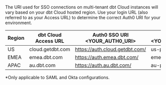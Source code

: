 
The URI used for SSO connections on multi-tenant dbt Cloud instances will vary based on your dbt Cloud hosted region. Use your login URL (also referred to as your Access URL) to determine the correct Auth0 URI for your environment.

| Region | dbt Cloud Access URL | Auth0 SSO URI <YOUR_AUTH0_URI> | Auth0 Entity ID <YOUR_AUTH0_ENTITYID>* |
|--------|-----------------------|-------------------------------|----------------------------------------|
| US     | cloud.getdbt.com     | https://auth.cloud.getdbt.com/ | us-production-mt                       |
| EMEA   | emea.dbt.com         | https://auth.emea.dbt.com/     | emea-production-mt                     |
| APAC   | au.dbt.com           | https://auth.au.dbt.com/       | au-production-mt                       |

*Only applicable to SAML and Okta configurations.